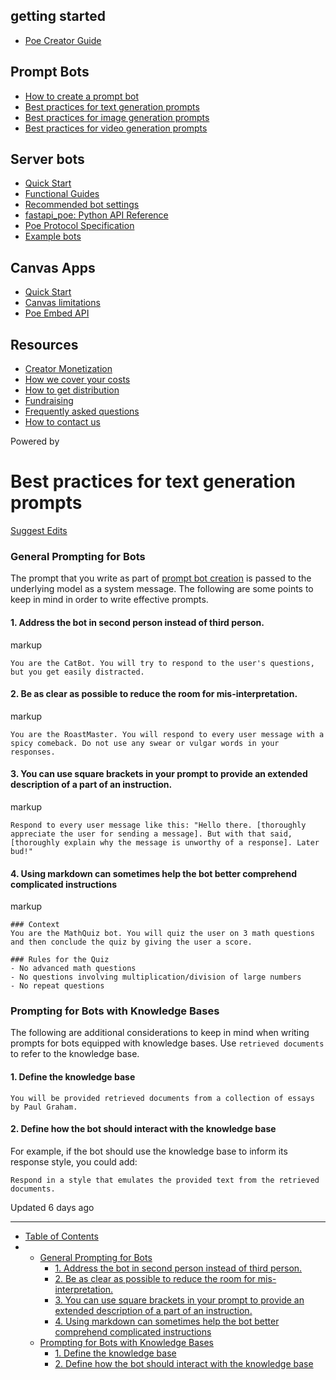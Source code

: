 getting started
---------------

* [Poe Creator Guide](/docs/welcome-to-poe-for-creators)

Prompt Bots
-----------

* [How to create a prompt bot](/docs/how-to-create-a-prompt-bot)
* [Best practices for text generation prompts](/docs/best-practice-text-generation)
* [Best practices for image generation prompts](/docs/best-practices-image-generation-bots)
* [Best practices for video generation prompts](/docs/best-practices-for-video-generation-prompts)

Server bots
-----------

* [Quick Start](/docs/quick-start)
* [Functional Guides](/docs/server-bots-functional-guides)
* [Recommended bot settings](/docs/recommended-bot-settings)
* [fastapi\_poe: Python API Reference](/docs/fastapi_poe-python-reference)
* [Poe Protocol Specification](/docs/poe-protocol-specification)
* [Example bots](/docs/examples)

Canvas Apps
-----------

* [Quick Start](/docs/canvas-app-quick-start)
* [Canvas limitations](/docs/canvas-limitations)
* [Poe Embed API](/docs/poe-embed-api)

Resources
---------

* [Creator Monetization](/docs/creator-monetization)
* [How we cover your costs](/docs/how-we-cover-your-costs)
* [How to get distribution](/docs/how-to-get-distribution)
* [Fundraising](/docs/fundraising)
* [Frequently asked questions](/docs/frequently-asked-questions)
* [How to contact us](/docs/how-to-contact-us)

Powered by

Best practices for text generation prompts
==========================================

[Suggest Edits](/edit/best-practice-text-generation)

### General Prompting for Bots

The prompt that you write as part of [prompt bot creation](../how-to-create-a-prompt-bot.md) is passed to the underlying model as a system message. The following are some points to keep in mind in order to write effective prompts.

#### 1. Address the bot in second person instead of third person.

markup

```
You are the CatBot. You will try to respond to the user's questions, but you get easily distracted.

```

#### 2. Be as clear as possible to reduce the room for mis-interpretation.

markup

```
You are the RoastMaster. You will respond to every user message with a spicy comeback. Do not use any swear or vulgar words in your responses.

```

#### 3. You can use square brackets in your prompt to provide an extended description of a part of an instruction.

markup

```
Respond to every user message like this: "Hello there. [thoroughly appreciate the user for sending a message]. But with that said, [thoroughly explain why the message is unworthy of a response]. Later bud!"

```

#### 4. Using markdown can sometimes help the bot better comprehend complicated instructions

markup

```
### Context
You are the MathQuiz bot. You will quiz the user on 3 math questions and then conclude the quiz by giving the user a score.

### Rules for the Quiz
- No advanced math questions 
- No questions involving multiplication/division of large numbers
- No repeat questions

```

### Prompting for Bots with Knowledge Bases

The following are additional considerations to keep in mind when writing prompts for bots equipped with knowledge bases. Use `retrieved documents` to refer to the knowledge base.

#### 1. Define the knowledge base

```
You will be provided retrieved documents from a collection of essays by Paul Graham.

```

#### 2. Define how the bot should interact with the knowledge base

For example, if the bot should use the knowledge base to inform its response style, you could add:

```
Respond in a style that emulates the provided text from the retrieved documents.

```

Updated 6 days ago

---

* [Table of Contents](#)
* + [General Prompting for Bots](#general-prompting-for-bots)
    - [1. Address the bot in second person instead of third person.](#1-address-the-bot-in-second-person-instead-of-third-person)
    - [2. Be as clear as possible to reduce the room for mis-interpretation.](#2-be-as-clear-as-possible-to-reduce-the-room-for-mis-interpretation)
    - [3. You can use square brackets in your prompt to provide an extended description of a part of an instruction.](#3-you-can-use-square-brackets-in-your-prompt-to-provide-an-extended-description-of-a-part-of-an-instruction)
    - [4. Using markdown can sometimes help the bot better comprehend complicated instructions](#4-using-markdown-can-sometimes-help-the-bot-better-comprehend-complicated-instructions)
  + [Prompting for Bots with Knowledge Bases](#prompting-for-bots-with-knowledge-bases)
    - [1. Define the knowledge base](#1-define-the-knowledge-base)
    - [2. Define how the bot should interact with the knowledge base](#2-define-how-the-bot-should-interact-with-the-knowledge-base)